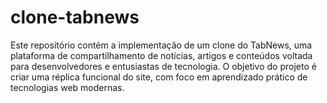 # clone-tabnews
Este repositório contém a implementação de um clone do TabNews, uma plataforma de compartilhamento de notícias, artigos e conteúdos voltada para desenvolvedores e entusiastas de tecnologia. O objetivo do projeto é criar uma réplica funcional do site, com foco em aprendizado prático de tecnologias web modernas.
